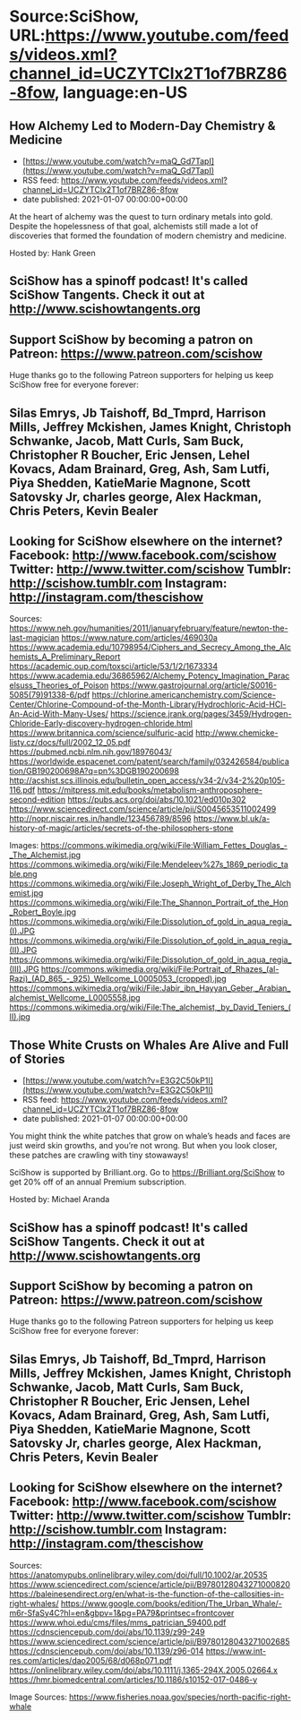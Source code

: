 # Source:SciShow, URL:https://www.youtube.com/feeds/videos.xml?channel_id=UCZYTClx2T1of7BRZ86-8fow, language:en-US

## How Alchemy Led to Modern-Day Chemistry & Medicine
 - [https://www.youtube.com/watch?v=maQ_Gd7TapI](https://www.youtube.com/watch?v=maQ_Gd7TapI)
 - RSS feed: https://www.youtube.com/feeds/videos.xml?channel_id=UCZYTClx2T1of7BRZ86-8fow
 - date published: 2021-01-07 00:00:00+00:00

At the heart of alchemy was the quest to turn ordinary metals into gold. Despite the hopelessness of that goal, alchemists still made a lot of discoveries that formed the foundation of modern chemistry and medicine.

Hosted by: Hank Green

SciShow has a spinoff podcast! It's called SciShow Tangents. Check it out at http://www.scishowtangents.org
----------
Support SciShow by becoming a patron on Patreon: https://www.patreon.com/scishow
----------
Huge thanks go to the following Patreon supporters for helping us keep SciShow free for everyone forever:

Silas Emrys, Jb Taishoff, Bd_Tmprd, Harrison Mills, Jeffrey Mckishen, James Knight, Christoph Schwanke, Jacob, Matt Curls, Sam Buck, Christopher R Boucher, Eric Jensen, Lehel Kovacs, Adam Brainard, Greg, Ash, Sam Lutfi, Piya Shedden, KatieMarie Magnone, Scott Satovsky Jr, charles george, Alex Hackman, Chris Peters, Kevin Bealer
----------
Looking for SciShow elsewhere on the internet?
Facebook: http://www.facebook.com/scishow
Twitter: http://www.twitter.com/scishow
Tumblr: http://scishow.tumblr.com
Instagram: http://instagram.com/thescishow
----------
Sources:
https://www.neh.gov/humanities/2011/januaryfebruary/feature/newton-the-last-magician
https://www.nature.com/articles/469030a
https://www.academia.edu/10798954/Ciphers_and_Secrecy_Among_the_Alchemists_A_Preliminary_Report
https://academic.oup.com/toxsci/article/53/1/2/1673334
https://www.academia.edu/36865962/Alchemy_Potency_Imagination_Paracelsuss_Theories_of_Poison
https://www.gastrojournal.org/article/S0016-5085(79)91338-6/pdf
https://chlorine.americanchemistry.com/Science-Center/Chlorine-Compound-of-the-Month-Library/Hydrochloric-Acid-HCl-An-Acid-With-Many-Uses/
https://science.jrank.org/pages/3459/Hydrogen-Chloride-Early-discovery-hydrogen-chloride.html
https://www.britannica.com/science/sulfuric-acid
http://www.chemicke-listy.cz/docs/full/2002_12_05.pdf
https://pubmed.ncbi.nlm.nih.gov/18976043/
https://worldwide.espacenet.com/patent/search/family/032426584/publication/GB190200698A?q=pn%3DGB190200698
http://acshist.scs.illinois.edu/bulletin_open_access/v34-2/v34-2%20p105-116.pdf
https://mitpress.mit.edu/books/metabolism-anthroposphere-second-edition
https://pubs.acs.org/doi/abs/10.1021/ed010p302
https://www.sciencedirect.com/science/article/pii/S0045653511002499
http://nopr.niscair.res.in/handle/123456789/8596
https://www.bl.uk/a-history-of-magic/articles/secrets-of-the-philosophers-stone

Images:
https://commons.wikimedia.org/wiki/File:William_Fettes_Douglas_-_The_Alchemist.jpg
https://commons.wikimedia.org/wiki/File:Mendeleev%27s_1869_periodic_table.png
https://commons.wikimedia.org/wiki/File:Joseph_Wright_of_Derby_The_Alchemist.jpg
https://commons.wikimedia.org/wiki/File:The_Shannon_Portrait_of_the_Hon_Robert_Boyle.jpg
https://commons.wikimedia.org/wiki/File:Dissolution_of_gold_in_aqua_regia_(I).JPG
https://commons.wikimedia.org/wiki/File:Dissolution_of_gold_in_aqua_regia_(II).JPG
https://commons.wikimedia.org/wiki/File:Dissolution_of_gold_in_aqua_regia_(III).JPG
https://commons.wikimedia.org/wiki/File:Portrait_of_Rhazes_(al-Razi)_(AD_865_-_925)_Wellcome_L0005053_(cropped).jpg
https://commons.wikimedia.org/wiki/File:Jabir_ibn_Hayyan_Geber,_Arabian_alchemist_Wellcome_L0005558.jpg
https://commons.wikimedia.org/wiki/File:The_alchemist,_by_David_Teniers_(II).jpg

## Those White Crusts on Whales Are Alive and Full of Stories
 - [https://www.youtube.com/watch?v=E3G2C50kP1I](https://www.youtube.com/watch?v=E3G2C50kP1I)
 - RSS feed: https://www.youtube.com/feeds/videos.xml?channel_id=UCZYTClx2T1of7BRZ86-8fow
 - date published: 2021-01-07 00:00:00+00:00

You might think the white patches that grow on whale’s heads and faces are just weird skin growths, and you’re not wrong. But when you look closer, these patches are crawling with tiny stowaways!

SciShow is supported by Brilliant.org. Go to https://Brilliant.org/SciShow to get 20% off of an annual Premium subscription. 

Hosted by: Michael Aranda

SciShow has a spinoff podcast! It's called SciShow Tangents. Check it out at http://www.scishowtangents.org
----------
Support SciShow by becoming a patron on Patreon: https://www.patreon.com/scishow
----------
Huge thanks go to the following Patreon supporters for helping us keep SciShow free for everyone forever:

Silas Emrys, Jb Taishoff, Bd_Tmprd, Harrison Mills, Jeffrey Mckishen, James Knight, Christoph Schwanke, Jacob, Matt Curls, Sam Buck, Christopher R Boucher, Eric Jensen, Lehel Kovacs, Adam Brainard, Greg, Ash, Sam Lutfi, Piya Shedden, KatieMarie Magnone, Scott Satovsky Jr, charles george, Alex Hackman, Chris Peters, Kevin Bealer
----------
Looking for SciShow elsewhere on the internet?
Facebook: http://www.facebook.com/scishow
Twitter: http://www.twitter.com/scishow
Tumblr: http://scishow.tumblr.com
Instagram: http://instagram.com/thescishow
----------
Sources:
https://anatomypubs.onlinelibrary.wiley.com/doi/full/10.1002/ar.20535
https://www.sciencedirect.com/science/article/pii/B9780128043271000820
https://baleinesendirect.org/en/what-is-the-function-of-the-callosities-in-right-whales/
https://www.google.com/books/edition/The_Urban_Whale/-m6r-SfaSy4C?hl=en&gbpv=1&pg=PA79&printsec=frontcover
https://www.whoi.edu/cms/files/mms_patrician_59400.pdf
https://cdnsciencepub.com/doi/abs/10.1139/z99-249
https://www.sciencedirect.com/science/article/pii/B9780128043271002685
https://cdnsciencepub.com/doi/abs/10.1139/z96-014
https://www.int-res.com/articles/dao2005/68/d068p071.pdf
https://onlinelibrary.wiley.com/doi/abs/10.1111/j.1365-294X.2005.02664.x
https://hmr.biomedcentral.com/articles/10.1186/s10152-017-0486-y

Image Sources:
https://www.fisheries.noaa.gov/species/north-pacific-right-whale


